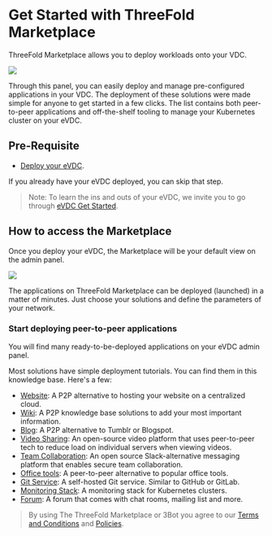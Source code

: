 # Get Started with ThreeFold Marketplace

ThreeFold Marketplace allows you to deploy workloads onto your VDC.

![](img/evdcadmin.png)

Through this panel, you can easily deploy and manage pre-configured applications in your VDC. The deployment of these solutions were made simple for anyone to get started in a few clicks. The list contains both peer-to-peer applications and off-the-shelf tooling to manage your Kubernetes cluster on your eVDC.


## Pre-Requisite

- [Deploy your eVDC](evdc_deploy). 

 If you already have your eVDC deployed, you can skip that step. 

 > Note: To learn the ins and outs of your eVDC, we invite you to go through [eVDC Get Started](evdc_getting_started). 

## How to access the Marketplace

Once you deploy your eVDC, the Marketplace will be your default view on the admin panel.

![](img/evdc_myvdc.png)

The applications on ThreeFold Marketplace can be deployed (launched) in a matter of minutes. Just choose your solutions and define the parameters of your network.


<!-- > See [__Getting Started Manual__](threefold_now_getting_started.md). -->

### Start deploying peer-to-peer applications

<!-- - [__3Bot__](3bot.md): A versatile tool to administrate and control processes and activities of your solutions on top of the TF Grid. -->

You will find many ready-to-be-deployed applications on your eVDC admin panel.

Most solutions have simple deployment tutorials. You can find them in this knowledge base. Here's a few:

- [Website](evdc_website): A P2P alternative to hosting your website on a centralized cloud. 
- [Wiki](evdc_wiki): A P2P knowledge base solutions to add your most important information. 
- [Blog](evdc_blog): A P2P alternative to Tumblr or Blogspot. 
- [Video Sharing](evdc_peertube): An open-source video platform that uses peer-to-peer tech to reduce load on individual servers when viewing videos.
- [Team Collaboration](evdc_mattermost): An open source Slack-alternative messaging platform that enables secure team collaboration.
- [Office tools](evdc_cryptpad): A peer-to-peer alternative to popular office tools.
- [Git Service](evdc_gitea): A self-hosted Git service. Similar to GitHub or GitLab.
- [Monitoring Stack](evdc_monitoring_stack): A monitoring stack for Kubernetes clusters.
- [Forum](evdc_discourse): A forum that comes with chat rooms, mailing list and more.

> By using The ThreeFold Marketplace or 3Bot you agree to our [Terms and Conditions](legal:terms_conditions_cloud) and [Policies](legal:legal).